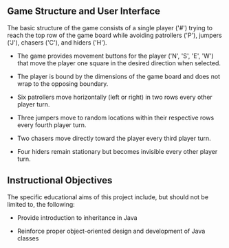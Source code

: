 ## Game Structure and User Interface

The basic structure of the game consists of a single player ('#') trying to
reach the top row of the game board while avoiding patrollers ('P'), jumpers
('J'), chasers ('C'), and hiders ('H').

  * The game provides movement buttons for the player ('N', 'S', 'E', 'W') that
  move the player one square in the desired direction when selected.

  * The player is bound by the dimensions of the game board and does not wrap to
  the opposing boundary.

  * Six patrollers move horizontally (left or right) in two rows every other
  player turn.

  *  Three jumpers move to random locations within their respective rows every
  fourth player turn.

  * Two chasers move directly toward the player every third player turn.

  * Four hiders remain stationary but becomes invisible every other player turn.

## Instructional Objectives

The specific educational aims of this project include, but should not be limited
to, the following:

  * Provide introduction to inheritance in Java

  * Reinforce proper object-oriented design and development of Java classes
